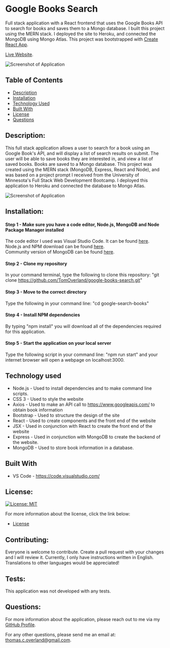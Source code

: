 # Google Books Search

Full stack application with a React frontend that uses the Google Books API to search for books and saves them to a Mongo database.  I built this project using the MERN stack. I deployed the site to Heroku, and connected the MongoDB using Mongo Atlas.  This project was bootstrapped with [Create React App](https://github.com/facebook/create-react-app).

[Live Website](https://damp-shelf-31146.herokuapp.com/).

![Screenshot of Application](link-to-come)


## Table of Contents

- [Description](#description)
- [Installation](#installation)
- [Technology Used](#technology-used)
- [Built With](#built-with)
- [License](#license)
- [Questions](#questions)


## Description:

This full stack application allows a user to search for a book using an Google Book's API, and will display a list of search results on submit.  The user will be able to save books they are interested in, and view a list of saved books.  Books are saved to a Mongo database. This project was created using the MERN stack (MongoDB, Express, React and Node), and was based on a project prompt I received from the University of Minnesota's Full Stack Web Development Bootcamp. I deployed this application to Heroku and connected the database to Mongo Atlas.

![Screenshot of Application](demo-gif)


## Installation:

#### Step 1 - Make sure you have a code editor, Node.js, MongoDB and Node Package Manager installed

The code editor I used was Visual Studio Code. It can be found [here](https://code.visualstudio.com/download).  
Node.js and NPM download can be found [here](https://nodejs.org/en/).  
Community version of MongoDB can be found [here](https://www.mongodb.com/try/download/community).

#### Step 2 - Clone my repository

In your command terminal, type the following to clone this repository: "git clone https://github.com/TomOverland/google-books-search.git"

#### Step 3 - Move to the correct directory

Type the following in your command line: "cd google-search-books"

#### Step 4 - Install NPM dependencies

By typing "npm install" you will download all of the dependencies required for this application.

#### Step 5 - Start the application on your local server

Type the following script in your command line: "npm run start" and your internet browser will open a webpage on localhost:3000.  

## Technology used
* Node.js - Used to install dependencies and to make command line scripts.
* CSS 3 - Used to style the website
* Axios - Used to make an API call to https://www.googleapis.com/ to obtain book information
* Bootstrap - Used to structure the design of the site
* React - Used to create components and the front end of the website
* JSX - Used in conjunction with React to create the front end of the website
* Express - Used in conjunction with MongoDB to create the backend of the website.
* MongoDB - Used to store book information in a database.

## Built With
* VS Code - https://code.visualstudio.com/

## License:

[![License: MIT](https://img.shields.io/badge/License-MIT-yellow.svg)](https://opensource.org/licenses/MIT)

For more information about the license, click the link below:

- [License](https://opensource.org/licenses/)

## Contributing:

Everyone is welcome to contribute. Create a pull request with your changes and I will review it. Currently, I only have instructions written in English. Translations to other languages would be appreciated!

## Tests:

This application was not developed with any tests.

## Questions:

For more information about the application, please reach out to me via my [GitHub Profile](https://github.com/TomOverland).

For any other questions, please send me an email at: thomas.c.overland@gmail.com.
